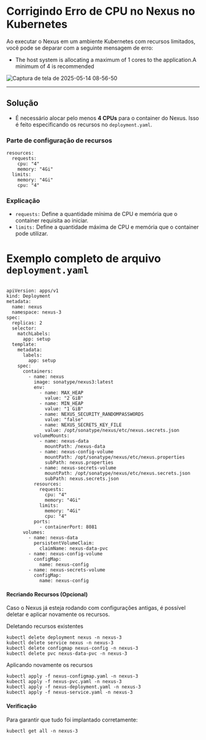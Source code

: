 # Corrigindo Erro de CPU no Nexus no Kubernetes

Ao executar o Nexus em um ambiente Kubernetes com recursos limitados, você pode se deparar com a seguinte mensagem de erro:

- The host system is allocating a maximum of 1 cores to the application.A minimum of 4 is recommended

![Captura de tela de 2025-05-14 08-56-50](https://github.com/user-attachments/assets/c2b8e480-e90c-4163-b5b6-67d16284194f)

---

## Solução

- É necessário alocar pelo menos **4 CPUs** para o container do Nexus. Isso é feito especificando os recursos no `deployment.yaml`.

### Parte de configuração de recursos

```
resources:
  requests:
    cpu: "4"
    memory: "4Gi"
  limits:
    memory: "4Gi"
    cpu: "4"
```
### Explicação 

- `requests:` Define a quantidade mínima de CPU e memória que o container requisita ao iniciar.
- `limits:`  Define a quantidade máxima de CPU e memória que o container pode utilizar.
  
# Exemplo completo de arquivo `deployment.yaml`

```

apiVersion: apps/v1
kind: Deployment
metadata:
  name: nexus
  namespace: nexus-3
spec:
  replicas: 2
  selector:
    matchLabels:
      app: setup
  template:
    metadata:
      labels:
        app: setup
    spec:
      containers:
        - name: nexus
          image: sonatype/nexus3:latest
          env:
            - name: MAX_HEAP
              value: "2 GiB"
            - name: MIN_HEAP
              value: "1 GiB"
            - name: NEXUS_SECURITY_RANDOMPASSWORDS
              value: "false"
            - name: NEXUS_SECRETS_KEY_FILE
              value: /opt/sonatype/nexus/etc/nexus.secrets.json
          volumeMounts:
            - name: nexus-data
              mountPath: /nexus-data
            - name: nexus-config-volume
              mountPath: /opt/sonatype/nexus/etc/nexus.properties
              subPath: nexus.properties
            - name: nexus-secrets-volume
              mountPath: /opt/sonatype/nexus/etc/nexus.secrets.json
              subPath: nexus.secrets.json
          resources:
            requests:
              cpu: "4"
              memory: "4Gi"
            limits:
              memory: "4Gi"
              cpu: "4"
          ports:
            - containerPort: 8081
      volumes:
        - name: nexus-data
          persistentVolumeClaim:
            claimName: nexus-data-pvc
        - name: nexus-config-volume
          configMap:
            name: nexus-config
        - name: nexus-secrets-volume
          configMap:
            name: nexus-config

```
#### Recriando Recursos (Opcional)

Caso o Nexus já esteja rodando com configurações antigas, é possível deletar e aplicar novamente os recursos.

Deletando recursos existentes

```
kubectl delete deployment nexus -n nexus-3
kubectl delete service nexus -n nexus-3
kubectl delete configmap nexus-config -n nexus-3
kubectl delete pvc nexus-data-pvc -n nexus-3
```

Aplicando novamente os recursos

```
kubectl apply -f nexus-configmap.yaml -n nexus-3
kubectl apply -f nexus-pvc.yaml -n nexus-3
kubectl apply -f nexus-deployment.yaml -n nexus-3
kubectl apply -f nexus-service.yaml -n nexus-3
```

#### Verificação

Para garantir que tudo foi implantado corretamente:

```
kubectl get all -n nexus-3
```






















